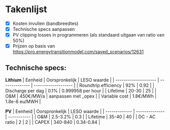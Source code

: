 <!-- 220627 aantekeningen met emiel.md -->

# Takenlijst
- [X] Kosten invullen (bandbreedtes)
- [x] Technische specs aanpassen
- [X] PV clipping losses in programmeren (als standaard uitgaan van ratio van 50%)
- [x] Prijzen op basis van https://pro.energytransitionmodel.com/saved_scenarios/12631

## Technische specs:

**Lithium**
| Eenheid              | Oorspronkelijk | LESO waarde         |
| -------------------- | -------------- | ------------------- |
| Roundtrip efficiency | 92%            | 0.92                |
| Discharge per dag    | 0.1%           | 0.999958 per hour   |
| Lifetime             | 20-30          | 25                  |
| O&M                  | 450€/MW/a      | aanpassen met _opex |
| Variable cost        | 1.8€/MWh       | 1.8e-6 eu/MWH       |

**PV**
| Eenheid       | Oorspronkelijk | LESO waarde |
| ------------- | -------------- | ----------- |
| O&M           | 2.5-3.2%       | 0.3         |
| Lifetime      | 35-40          | 40          |
| DC - AC ratio | 2              | 2           |
| CAPEX         | 340-840        | 0.34-0.84   |